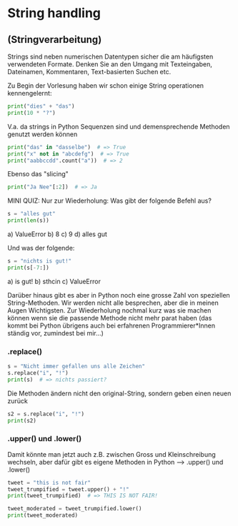 # String handling
## (Stringverarbeitung)

Strings sind neben numerischen Datentypen sicher die am häufigsten verwendeten
Formate.
Denken Sie an den Umgang mit Texteingaben, Dateinamen, Kommentaren, Text-basierten Suchen etc.

Zu Begin der Vorlesung haben wir schon einige String operationen kennengelernt:

```python 
print("dies" + "das")
print(10 * "?")

```
V.a. da strings in Python Sequenzen sind und demensprechende Methoden genutzt werden können
```python 
print("das" in "dasselbe")  # => True
print("x" not in "abcdefg")  # => True
print("aabbccdd".count("a"))  # => 2

```
Ebenso das "slicing"
```python 
print("Ja Nee"[:2])  # => Ja


```
MINI QUIZ:
Nur zur Wiederholung: Was gibt der folgende Befehl aus?
```python 
s = "alles gut"
print(len(s))
```
a) ValueError b) 8 c) 9 d) alles gut

Und was der folgende:
```python 
s = "nichts is gut!"
print(s[-7:])
```
a) is gut! b) sthcin c) ValueError


Darüber hinaus gibt es aber in Python noch eine grosse Zahl von speziellen
String-Methoden.
Wir werden nicht alle besprechen, aber die in meinen Augen Wichtigsten.
Zur Wiederholung nochmal kurz was sie machen können wenn sie die passende
Methode nicht mehr parat haben (das kommt bei Python übrigens auch bei
erfahrenen Programmierer*Innen ständig vor, zumindest bei mir...)

### .replace()
```python 
s = "Nicht immer gefallen uns alle Zeichen"
s.replace("i", "!")
print(s)  # => nichts passiert?

```
Die Methoden ändern nicht den original-String, sondern geben einen neuen zurück
```python 
s2 = s.replace("i", "!")
print(s2)

```
### .upper() und .lower()
Damit könnte man jetzt auch z.B. zwischen Gross und Kleinschreibung wechseln,
aber dafür gibt es eigene Methoden in Python --> .upper() und .lower()
```python 
tweet = "this is not fair"
tweet_trumpified = tweet.upper() + "!"
print(tweet_trumpified)  # => THIS IS NOT FAIR!

```
```python 
tweet_moderated = tweet_trumpified.lower()
print(tweet_moderated)

```
